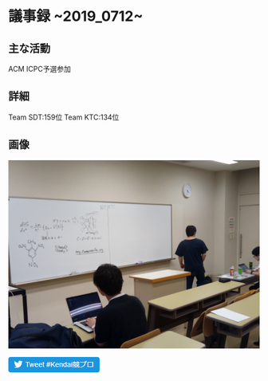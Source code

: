 # 議事録 ~2019_0712~ 
## 主な活動 
ACM ICPC予選参加
## 詳細 
Team SDT:159位
Team KTC:134位

## 画像 
![画像1](pic/2019_0712_01.jpg) 

[![Tweet](pic/twitter_cpc.png)](https://twitter.com/intent/tweet?button_hashtag=Kendai競プロ&ref_src=twsrc%5Etfw)
